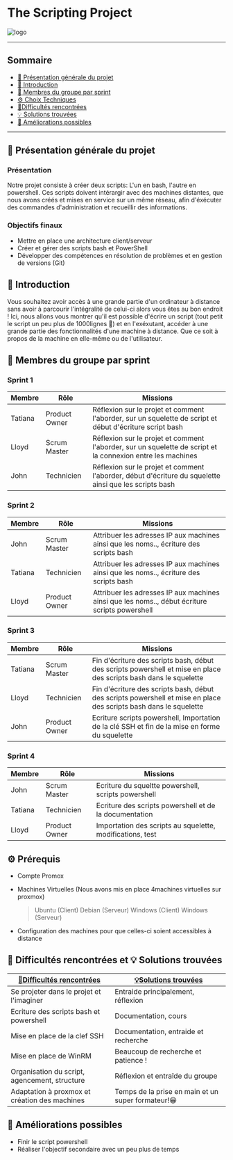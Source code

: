 # The Scripting Project
![logo]()

---

## Sommaire 

- [🎯 Présentation générale du projet](#presentation-du-projet)
- [📜 Introduction](#introduction)
- [👥 Membres du groupe par sprint](#membres-du-groupe-par-sprint)
- [⚙️ Choix Techniques](#choix-techniques)
- [🧗Difficultés rencontrées](#difficultes-rencontrees)
- [💡 Solutions trouvées](#solutions-trouvees)
- [🚀 Améliorations possibles](#ameliorations-possibles)

---

## 🎯 Présentation générale du projet
<span id="presentation-du-projet"></span>

### Présentation

Notre projet consiste à créer deux scripts: L'un en bash, l'autre en powershell.
Ces scripts doivent intérargir avec des machines distantes, que nous avons créés et mises en service sur un même réseau, afin d'éxécuter des commandes d'administration et recueillir des informations.


### Objectifs finaux

- Mettre en place une architecture client/serveur
- Créer et gérer des scripts bash et PowerShell
- Développer des compétences en résolution de problèmes et en gestion de versions (Git)


## 📜 Introduction
<span id="introduction"></span>

Vous souhaitez avoir accès à une grande partie d'un ordinateur à distance sans avoir à parcourir l'intégralité de celui-ci alors vous êtes au bon endroit !
Ici, nous allons vous montrer qu'il est possible d'écrire un script (tout petit le script un peu plus de 1000lignes 🤪) et en l'exéxutant, accéder à une grande partie des fonctionnalités d'une machine à distance. Que ce soit à propos de la machine en elle-même ou de l'utilisateur.

## 👥 Membres du groupe par sprint
<span id="membres-du-groupe-par-sprint"></span>



### Sprint 1

| Membre         | Rôle          | Missions                                                                   |
| -------------- | ------------- | -------------------------------------------------------------------------- |
|   Tatiana      | Product Owner |  Réflexion sur le projet et comment l'aborder, sur un squelette de script et début d'écriture script bash |
|   Lloyd        | Scrum Master  |  Réflexion sur le projet et comment l'aborder, sur un squelette de script et la connexion entre les machines |
|   John         | Technicien    |  Réflexion sur le projet et comment l'aborder, début d'écriture du squelette ainsi que les scripts bash |

### Sprint 2

| Membre         | Rôle          | Missions                                                                        |
| -------------- | ------------- | ------------------------------------------------------------------------------- |
|   John         | Scrum Master  | Attribuer les adresses IP aux machines ainsi que les noms.., écriture des scripts bash  |
|   Tatiana      | Technicien    | Attribuer les adresses IP aux machines ainsi que les noms.., écriture des scripts bash  |
|   Lloyd        | Product Owner | Attribuer les adresses IP aux machines ainsi que les noms.., début écriture scripts powershell |

### Sprint 3

| Membre         | Rôle          | Missions                                                                        |
| -------------- | ------------- | ------------------------------------------------------------------------------- |
|   Tatiana      | Scrum Master  |  Fin d'écriture des scripts bash, début des scripts powershell et mise en place des scripts bash dans le squelette |
|   Lloyd        | Technicien    |  Fin d'écriture des scripts bash, début des scripts powershell et mise en place des scripts bash dans le squelette |
|   John         | Product Owner |  Ecriture scripts powershell, Importation de la clé SSH et fin de la mise en forme du squelette |

### Sprint 4

| Membre         | Rôle          | Missions                                                                        |
| -------------- | ------------- | ------------------------------------------------------------------------------- |
|   John         | Scrum Master  | Ecriture du squeltte powershell, scripts powershell |
|   Tatiana      | Technicien    | Ecriture des scripts powershell et de la documentation |
|   Lloyd        | Product Owner | Importation des scripts au squelette, modifications, test  |

## ⚙️ Prérequis
<span id="choix-techniques"></span>

- Compte Promox
- Machines Virtuelles (Nous avons mis en place 4machines virtuelles sur proxmox)
  > Ubuntu (Client)
  > Debian (Serveur)
  > Windows (Client)
  > Windows (Serveur)

- Configuration des machines pour que celles-ci soient accessibles à distance

## 🧗 Difficultés rencontrées et 💡 Solutions trouvées
<span id="Difficultés_rencontrées_et_solutions_trouvées"></span>


|  [🧗Difficultés rencontrées](#difficultes-rencontrees)|[💡Solutions trouvées](#solutions-trouvees)|  
| --------------------------------------- | --------------------------------------- |
| Se projeter dans le projet et l'imaginer| Entraide principalement, réflexion      |
| Ecriture des scripts bash et powershell | Documentation, cours                    |
| Mise en place de la clef SSH            | Documentation, entraide et recherche    |
| Mise en place de WinRM                  |  Beaucoup de recherche et patience !    |
| Organisation du script, agencement, structure | Réflexion et entraîde du groupe |
| Adaptation à proxmox et création des machines | Temps de la prise en main et un super formateur!😁 |

## 🚀 Améliorations possibles
<span id="ameliorations-possibles"></span>

- Finir le script powershell
- Réaliser l'objectif secondaire avec un peu plus de temps
